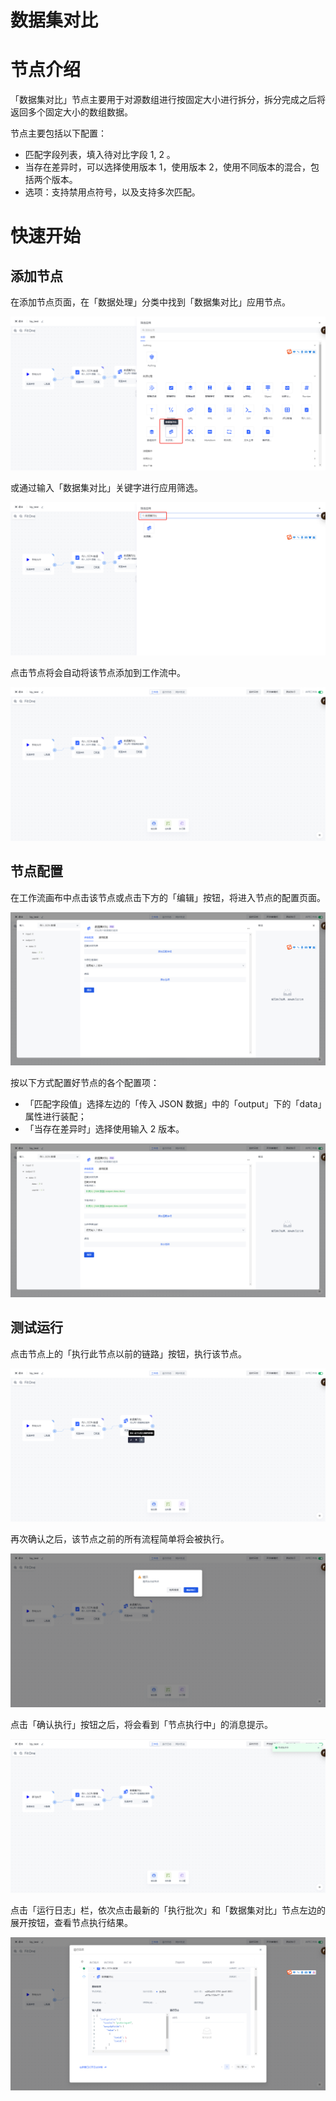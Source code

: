 # 数据集对比

# 节点介绍

「数据集对比」节点主要用于对源数组进行按固定大小进行拆分，拆分完成之后将返回多个固定大小的数组数据。

节点主要包括以下配置：

- 匹配字段列表，填入待对比字段 1, 2 。
- 当存在差异时，可以选择使用版本 1，使用版本 2，使用不同版本的混合，包括两个版本。
- 选项：支持禁用点符号，以及支持多次匹配。

# 快速开始

## 添加节点

在添加节点页面，在「数据处理」分类中找到「数据集对比」应用节点。

![](../static/IIUfb0VDxo83RMxECbzcsao1nXd.png)

或通过输入「数据集对比」关键字进行应用筛选。

![](../static/CsjcbR97AoHFJXxrhpKcoGRUnYb.png)

点击节点将会自动将该节点添加到工作流中。

![](../static/KfqjbGnX9otrpKxUIlbcUnxTnOb.png)

## 节点配置

在工作流画布中点击该节点或点击下方的「编辑」按钮，将进入节点的配置页面。

![](../static/ZHSMbEbnRo6l5YxFHdtc44lJn0l.png)

按以下方式配置好节点的各个配置项：

- 「匹配字段值」选择左边的「传入 JSON 数据」中的「output」下的「data」属性进行装配；
- 「当存在差异时」选择使用输入 2 版本。

![](../static/Tw9db1VLCowUkmxyVogcvS79ngf.png)

## 测试运行

点击节点上的「执行此节点以前的链路」按钮，执行该节点。

![](../static/IlIqblMvRoVgcSx6KMJce2WFnxd.png)

再次确认之后，该节点之前的所有流程简单将会被执行。

![](../static/Eg4nbd7SvofPMkxjI3wcwtELnDf.png)

点击「确认执行」按钮之后，将会看到「节点执行中」的消息提示。

![](../static/YnChb0rKaoedPox98sJcKH2rnnf.png)

点击「运行日志」栏，依次点击最新的「执行批次」和「数据集对比」节点左边的展开按钮，查看节点执行结果。

![](../static/FJGFbz9wtoSt5ExaQ0EcjAUxnSg.png)
